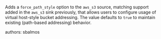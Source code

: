 Adds a `force_path_style` option to the `aws_s3` source, matching support added in the `aws_s3` sink previously, that allows users to configure usage of virtual host-style bucket addressing. The value defaults to `true` to maintain existing (path-based addressing) behavior.

authors: sbalmos
